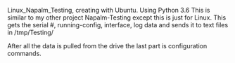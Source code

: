 Linux_Napalm_Testing, creating with Ubuntu. Using Python 3.6
This is similar to my other project Napalm-Testing except this is just for Linux.
This gets the serial #, running-config, interface, log data and sends it to text files in /tmp/Testing/

After all the data is pulled from the drive the last part is configuration commands.
